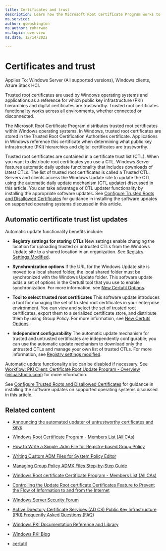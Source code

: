 ```yaml
---
title: Certificates and trust
description: Learn how the Microsoft Root Certificate Program works to distribute trusted root certificates automatically across Windows operating systems in disconnected environments.
ms.service: 
author: gswashington
ms.author: roharwoo
ms.topic: overview
ms.date: 12/14/2022

---
```


# Certificates and trust

Applies To: Windows Server (All supported versions), Windows clients, Azure Stack HCI.

Trusted root certificates are used by Windows operating systems and applications as a reference for which public key infrastructure (PKI) hierarchies and digital certificates are trustworthy. Trusted root certificates functionality works across all environments, whether connected or disconnected.

The Microsoft Root Certificate Program distributes trusted root certificates within Windows operating systems. In Windows, trusted root certificates are stored in the Trusted Root Certification Authorities certificate. Applications in Windows reference this certificate when determining what public key infrastructure (PKI) hierarchies and digital certificates are trustworthy.

Trusted root certificates are contained in a certificate trust list (CTL). When you want to distribute root certificates you use a CTL. Windows Server features automatic daily update functionality that includes downloads of latest CTLs. The list of trusted root certificates is called a Trusted CTL. Servers and clients access the Windows Update site to update the CTL using the automatic daily update mechanism (CTL updater) discussed in this article. You can take advantage of CTL updater functionality by installing the appropriate software updates. See [Configure Trusted Roots and Disallowed Certificates](configure-trusted-roots-disallowed-certificates.md) for guidance in installing the software updates on supported operating systems discussed in this article.

## Automatic certificate trust list updates

Automatic update functionality benefits include:

- **Registry settings for storing CTLs** New settings enable changing the location for uploading trusted or untrusted CTLs from the Windows Update site to a shared location in an organization. See [Registry Settings Modified](configure-trusted-roots-disallowed-certificates.md#registry-settings-modified).

- **Synchronization options** If the URL for the Windows Update site is moved to a local shared folder, the local shared folder must be synchronized with the Windows Update folder. This software update adds a set of options in the Certutil tool that you use to enable synchronization. For more information, see [New Certutil Options](configure-trusted-roots-disallowed-certificates.md#new-certutil-options).

- **Tool to select trusted root certificates** This software update introduces a tool for managing the set of trusted root certificates in your enterprise environment. You can view and select the set of trusted root certificates, export them to a serialized certificate store, and distribute them by using Group Policy. For more information, see [New Certutil Options](configure-trusted-roots-disallowed-certificates.md#new-certutil-options).

- **Independent configurability** The automatic update mechanism for trusted and untrusted certificates are independently configurable; you can use the automatic update mechanism to download only the untrusted CTLs and manage your own list of trusted CTLs. For more information, see [Registry settings modified](configure-trusted-roots-disallowed-certificates.md#registry-settings-modified).

Automatic update functionality also can be disabled if necessary. See [Workflow: PKI Client: Certificate Root Update Program - Overview (visualstudio.com)](https://supportability.visualstudio.com/WindowsDirectoryServices/_wiki/wikis/WindowsDirectoryServices/414078/Workflow-PKI-Client-Certificate-Root-Update-Program) for more information.

 See [Configure Trusted Roots and Disallowed Certificates](configure-trusted-roots-disallowed-certificates.md) for guidance in installing the software updates on supported operating systems discussed in this article.

## Related content

- [Announcing the automated updater of untrustworthy certificates and keys](https://blogs.technet.com/b/pki/archive/2012/06/12/announcing-the-automated-updater-of-untrustworthy-certificates-and-keys.aspx)

- [Windows Root Certificate Program - Members List (All CAs)](https://social.technet.microsoft.com/wiki/contents/documents/2592.windows-root-certificate-program-members-list-all-cas.aspx)

- [How to Write a Simple .Adm File for Registry-based Group Policy](https://technet.microsoft.com/library/cc738443.aspx)

- [Writing Custom ADM Files for System Policy Editor](https://support.microsoft.com/kb/225087)

- [Managing Group Policy ADMX Files Step-by-Step Guide](https://technet.microsoft.com/library/cc709647.aspx)

- [Windows Root certificate Certificate Program - Members List (All CAs)](https://go.microsoft.com/fwlink/?linkid=269988)

- [Controlling the Update Root certificate Certificates Feature to Prevent the Flow of Information to and from the Internet](https://technet.microsoft.com/library/cc749331.aspx)

- [Windows Server Security Forum](https://aka.ms/adcsforum)

- [Active Directory Certificate Services (AD CS) Public Key Infrastructure (PKI) Frequently Asked Questions (FAQ)](https://aka.ms/adcsfaq)

- [Windows PKI Documentation Reference and Library](https://social.technet.microsoft.com/wiki/contents/articles/987.windows-pki-documentation-reference-and-library.aspx)

- [Windows PKI Blog](https://blogs.technet.com/b/pki/)

- [certutil](/administration/windows-commands/certutil.md)